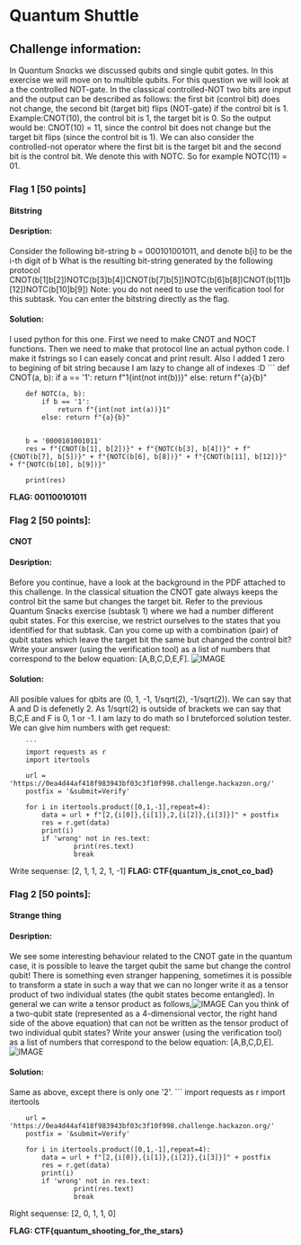 # Quantum Shuttle

## Challenge information:
   In Quαntum Snαcks we discussed qubits αnd single qubit gαtes. In this exercise we will move on to multible qubits.
   For this question we will look at a the controlled NOT-gate. 
   In the classical controlled-NOT two bits are input and the output can be described as follows: 
   the first bit (control bit) does not change, the second bit (target bit) flips (NOT-gate) if the control bit is 1.
   Example:CNOT(10), the control bit is 1, the target bit is 0. So the output would be: CNOT(10) = 11, since the control bit does not change but the target 
   bit flips (since the control bit is 1).
   We can also consider the controlled-not operator where the first bit is the target bit and
   the second bit is the control bit. We denote this with NOTC. So for example NOTC(11) = 01.


### Flag 1 [50 points]
####     Bitstring

####     Desription:
   Consider the following bit-string b = 000101001011, and denote b[i] to be the i-th digit of b
   What is the resulting bit-string generated by the following protocol
   CNOT(b[1]b[2])NOTC(b[3]b[4])CNOT(b[7]b[5])NOTC(b[6]b[8])CNOT(b[11]b[12])NOTC(b[10]b[9])
   Note: you do not need to use the verification tool for this subtask. You can enter the bitstring directly as the flag.
        
####     Solution:
   I used python for this one.
   First we need to make CNOT and NOCT functions. Then we need to make that protocol line an actual python code. 
   I make it fstrings so I can easely concat and  print result.
   Also I added 1 zero to begining of bit string because I am lazy to change all of indexes :D
        ```
        def CNOT(a, b):
            if a == '1':
                return f"1{int(not int(b))}"
            else: return f"{a}{b}"

        def NOTC(a, b):
            if b == '1':
                return f"{int(not int(a))}1"
            else: return f"{a}{b}"


        b = '0000101001011'
        res = f"{CNOT(b[1], b[2])}" + f"{NOTC(b[3], b[4])}" + f"{CNOT(b[7], b[5])}" + f"{NOTC(b[6], b[8])}" + f"{CNOT(b[11], b[12])}" + f"{NOTC(b[10], b[9])}"

        print(res)
        

   **FLAG: 001100101011**

### Flag 2 [50 points]:
####     CNOT

####     Desription:
   Before you continue, have a look at the background in the PDF attached to this challenge.
   In the classical situation the CNOT gate always keeps the control bit the same but changes the target bit.
   Refer to the previous Quantum Snacks exercise (subtask 1) where we had a number different qubit states. 
   For this exercise, we restrict ourselves to the states that you identified for that subtask.
   Can you come up with a combination (pair) of qubit states which leave the target bit the same but changed the control bit?
   Write your answer (using the verification tool) as a list of numbers that correspond to the below equation: [A,B,C,D,E,F]. ![IMAGE](https://latex.codecogs.com/png.download?%7B%5Ccolor%7BWhite%7D%20%5Cleft%20%28%5Cfrac%7B1%7D%7B%5Csqrt%7BA%7D%7D%20%5Cbinom%7BB%7D%7BC%7D%5Cright%20%29%20%5Cotimes%20%5Cleft%20%28%20%5Cfrac%7B1%7D%7B%5Csqrt%7BD%7D%7D%20%5Cbinom%7BE%7D%7BF%7D%20%5Cright%20%29%20%7D)

####     Solution:
   All posible values for qbits are (0, 1, -1, 1/sqrt(2), -1/sqrt(2)).
   We can say that A and D is defenetly 2. As 1/sqrt(2) is outside of brackets we can say that B,C,E and F is 0, 1 or -1. 
   I am lazy to do math so I bruteforced solution tester. We can give him numbers with get request:

        ```
        import requests as r
        import itertools

        url = 'https://0ea4d44af418f983943bf03c3f10f998.challenge.hackazon.org/'
        postfix = '&submit=Verify'

        for i in itertools.product([0,1,-1],repeat=4):
            data = url + f"[2,{i[0]},{i[1]},2,{i[2]},{i[3]}]" + postfix
            res = r.get(data)
            print(i)
            if 'wrong' not in res.text:
                    print(res.text)
                    break

   
   Write sequense: [2, 1, 1, 2, 1, -1]
   **FLAG: CTF{quantum_is_cnot_co_bad}**

###     Flag 2 [50 points]:
####     Strange thing

####     Desription:
   We see some interesting behaviour related to the CNOT gate in the quantum case, it is possible to leave the target qubit the same but change the control qubit!
   There is something even stranger happening, sometimes it is possible to transform a state in such a way that we can no longer write it as a tensor product 
   of two individual states (the qubit states become entangled). In general we can write a tensor product as follows,![IMAGE](https://latex.codecogs.com/png.download?%7B%5Ccolor%7BWhite%7D%20%5Cbegin%7Bpmatrix%7D%20%5Calpha%20%5C%5C%20%5Cbeta%20%5Cend%7Bpmatrix%7D%20%5Cotimes%20%5Cbegin%7Bpmatrix%7D%20%5Cgamma%20%5C%5C%20%5Cdelta%20%5Cend%7Bpmatrix%7D%20%3D%20%5Cbegin%7Bpmatrix%7D%20%5Calpha%20%5Cgamma%20%5C%5C%20%5Calpha%20%5Cdelta%20%5C%5C%20%5Cbeta%20%5Cgamma%20%5C%5C%20%5Cbeta%20%5Cdelta%20%5Cend%7Bpmatrix%7D%20%7D)
   Can you think of a two-qubit state (represented as a 4-dimensional vector, the right hand side of the above equation) that can not be written as the 
   tensor product of two individual qubit states? Write your answer (using the verification tool) as a list of numbers that correspond to the below 
   equation: [A,B,C,D,E].![IMAGE](https://latex.codecogs.com/png.download?%7B%5Ccolor%7BWhite%7D%20%5Cfrac%7B1%7D%7B%5Csqrt%7BA%7D%7D%20%5Cbegin%7Bpmatrix%7D%20B%5C%5C%20C%5C%5C%20D%5C%5C%20E%20%5Cend%7Bpmatrix%7D%20%7D)

####     Solution:
   Same as above, except there is only one '2'.
        ```
        import requests as r
        import itertools

        url = 'https://0ea4d44af418f983943bf03c3f10f998.challenge.hackazon.org/'
        postfix = '&submit=Verify'

        for i in itertools.product([0,1,-1],repeat=4):
            data = url + f"[2,{i[0]},{i[1]},{i[2]},{i[3]}]" + postfix
            res = r.get(data)
            print(i)
            if 'wrong' not in res.text:
                    print(res.text)
                    break


   Right sequense: [2, 0, 1, 1, 0]
   
   **FLAG: CTF{quantum_shooting_for_the_stars}**
